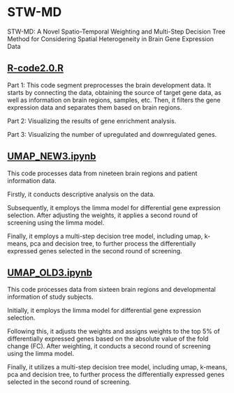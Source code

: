 # STW-MD
STW-MD: A Novel Spatio-Temporal Weighting and Multi-Step Decision Tree Method for Considering Spatial Heterogeneity in Brain Gene Expression Data

## [R-code2.0.R](https://github.com/tsnm1/STW-MD/blob/main/R-code2.0.R "R-code2.0.R")

Part 1: This code segment preprocesses the brain development data. It starts by connecting the data, obtaining the source of target gene data, as well as information on brain regions, samples, etc. Then, it filters the gene expression data and separates them based on brain regions.

Part 2: Visualizing the results of gene enrichment analysis.

Part 3: Visualizing the number of upregulated and downregulated genes.


## [UMAP_NEW3.ipynb](https://github.com/tsnm1/STW-MD/blob/main/UMAP_NEW3.ipynb "UMAP_NEW3.ipynb")
This code processes data from nineteen brain regions and patient information data. 

Firstly, it conducts descriptive analysis on the data. 

Subsequently, it employs the limma model for differential gene expression selection. After adjusting the weights, it applies a second round of screening using the limma model. 

Finally, it employs a multi-step decision tree model, including umap, k-means, pca and decision tree, to further process the differentially expressed genes selected in the second round of screening.

## [UMAP_OLD3.ipynb](https://github.com/tsnm1/STW-MD/blob/main/UMAP_OLD3.ipynb "UMAP_OLD3.ipynb")
This code processes data from sixteen brain regions and developmental information of study subjects. 

Initially, it employs the limma model for differential gene expression selection. 

Following this, it adjusts the weights and assigns weights to the top 5% of differentially expressed genes based on the absolute value of the fold change (FC). After weighting, it conducts a second round of screening using the limma model. 

Finally, it utilizes a multi-step decision tree model, including umap, k-means, pca and decision tree,  to further process the differentially expressed genes selected in the second round of screening.



